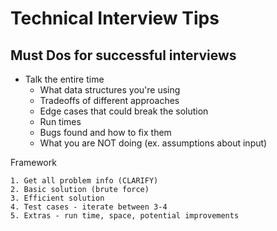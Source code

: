 # Technical Interview Tips

## Must Dos for successful interviews
- Talk the entire time
  - What data structures you're using
  - Tradeoffs of different approaches
  - Edge cases that could break the solution
  - Run times
  - Bugs found and how to fix them
  - What you are NOT doing (ex. assumptions about input)

Framework
  ```
  1. Get all problem info (CLARIFY)
  2. Basic solution (brute force)
  3. Efficient solution
  4. Test cases - iterate between 3-4
  5. Extras - run time, space, potential improvements
  ```
